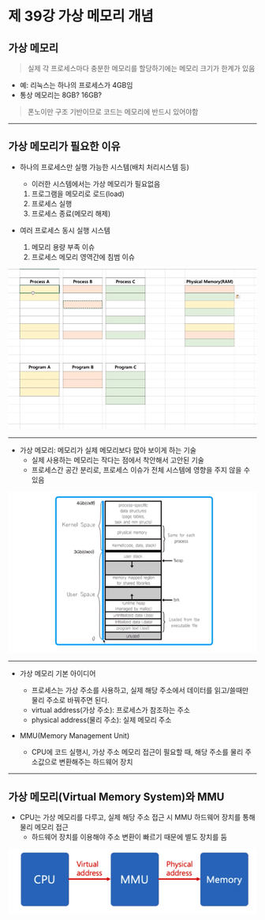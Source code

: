 # 제 39강 가상 메모리 개념
## 가상 메모리 
> 실제 각 프로세스마다 충분한 메모리를 할당하기에는 메모리 크기가 한계가 있음 
- 예: 리눅스는 하나의 프로세스가 4GB임 
- 통상 메모리는 8GB? 16GB?
> 폰노이만 구조 기반이므로 코드는 메모리에 반드시 있어야함

---
## 가상 메모리가 필요한 이유 
- 하나의 프로세스만 실행 가능한 시스템(배치 처리시스템 등) 
  - 이러한 시스템에서는 가상 메모리가 필요없음 
  1. 프로그램을 메모리로 로드(load)
  2. 프로세스 실행 
  3. 프로세스 종료(메모리 해제)

- 여러 프로세스 동시 실행 시스템 
  1. 메모리 용량 부족 이슈 
  2. 프로세스 메모리 영역간에 침범 이슈   

![virtual_memory_system](../img/virtual_memory_system.png)  

---
- 가상 메모리: 메모리가 실제 메모리보다 많아 보이게 하는 기술 
  - 실제 사용하는 메모리는 작다는 점에서 착안해서 고안된 기술 
  - 프로세스간 공간 분리로, 프로세스 이슈가 전체 시스템에 영향을 주지 않을 수 있음   

![virtual_memory_system2](../img/virtual_memory_system2.png) 

---
- 가상 메모리 기본 아이디어 
  - 프로세스는 가상 주소를 사용하고, 실제 해당 주소에서 데이터를 읽고/쓸때만 물리 주소로 바꿔주면 된다. 
  - virtual address(가상 주소): 프로세스가 참조하는 주소 
  - physical address(물리 주소): 실제 메모리 주소 

- MMU(Memory Management Unit)
  - CPU에 코드 실행시, 가상 주소 메모리 접근이 필요할 때, 해당 주소를 물리 주소값으로 변환해주는 하드웨어 장치

---
## 가상 메모리(Virtual Memory System)와 MMU 
- CPU는 가상 메모리를 다루고, 실제 해당 주소 접근 시 MMU 하드웨어 장치를 통해 물리 메모리 접근
  - 하드웨어 장치를 이용해야 주소 변환이 빠르기 때문에 별도 장치를 둠 

![가상 메모리와 MMU](../img/virtual_memory_and_MMU.png)    